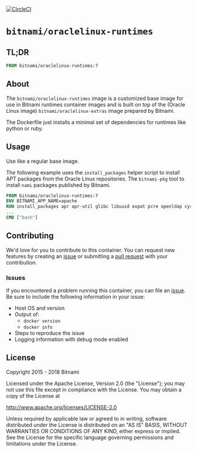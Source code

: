 [![CircleCI](https://circleci.com/gh/bitnami/oraclelinux-runtimes/tree/master.svg?style=shield)](https://circleci.com/gh/bitnami/oraclelinux-runtimes/tree/master)

# `bitnami/oraclelinux-runtimes`

## TL;DR

```dockerfile
FROM bitnami/oraclelinux-runtimes:7
```

## About

The `bitnami/oraclelinux-runtimes` image is a customized base image for use in Bitnami runtimes container images and is built on top of the (Oracle Linux image) `bitnami/oraclelinux-extras` image prepared by Bitnami.

The Dockerfile just installs a minimal set of dependencies for runtimes like python or ruby.

## Usage

Use like a regular base image.

The following example uses the `install_packages` helper script to install APT packages from the Oracle Linux repositories. The `bitnami-pkg` tool to install `nami` packages published by Bitnami.

```dockerfile
FROM bitnami/oraclelinux-runtimes:7
ENV BITNAMI_APP_NAME=apache
RUN install_packages apr apr-util glibc libuuid expat pcre openldap cyrus-sasl-lib gnutls zlib p11-kit
...
CMD ["bash"]
```

## Contributing

We'd love for you to contribute to this container. You can request new features by creating an [issue](../../issues/new) or submitting a [pull request](../../issues/pull) with your contribution.

### Issues

If you encountered a problem running this container, you can file an [issue](../../issues/new). Be sure to include the following information in your issue:

- Host OS and version
- Output of:
  + `docker version`
  + `docker info`
- Steps to reproduce the issue
- Logging information with debug mode enabled

## License

Copyright 2015 - 2018 Bitnami

Licensed under the Apache License, Version 2.0 (the "License");
you may not use this file except in compliance with the License.
You may obtain a copy of the License at

http://www.apache.org/licenses/LICENSE-2.0

Unless required by applicable law or agreed to in writing, software
distributed under the License is distributed on an "AS IS" BASIS,
WITHOUT WARRANTIES OR CONDITIONS OF ANY KIND, either express or implied.
See the License for the specific language governing permissions and
limitations under the License.
